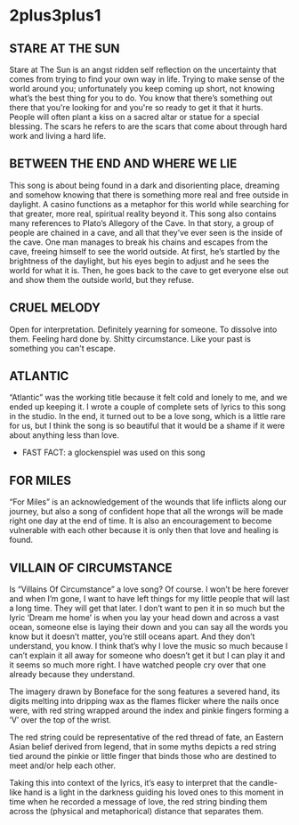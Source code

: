 # 2plus3plus1

STARE AT THE SUN
----------------


Stare at The Sun is an angst ridden self reflection on the uncertainty that comes from trying to find your own way in life.
Trying to make sense of the world around you; unfortunately you keep coming up short, not knowing what’s the best thing for you to do.
You know that there’s something out there that you're looking for and you're so ready to get it that it hurts. People will often plant a kiss on a sacred altar or statue for a special blessing. The scars he refers to are the scars that come about through hard work and living a hard life.


BETWEEN THE END AND WHERE WE LIE
--------------------------------


This song is about being found in a dark and disorienting place, dreaming and somehow knowing that there is something more real and free outside in daylight. A casino functions as a metaphor for this world while searching for that greater, more real, spiritual reality beyond it.
This song also contains many references to Plato’s Allegory of the Cave. In that story, a group of people are chained in a cave, and all that they’ve ever seen is the inside of the cave. One man manages to break his chains and escapes from the cave, freeing himself to see the world outside. At first, he’s startled by the brightness of the daylight, but his eyes begin to adjust and he sees the world for what it is. Then, he goes back to the cave to get everyone else out and show them the outside world, but they refuse.


CRUEL MELODY
------------


Open for interpretation. Definitely yearning for someone. To dissolve into them. Feeling hard done by. Shitty circumstance. Like your past is something you can't escape.



ATLANTIC
--------

“Atlantic” was the working title because it felt cold and lonely to me, and we ended up keeping it. I wrote a couple of complete sets of lyrics to this song in the studio. In the end, it turned out to be a love song, which is a little rare for us, but I think the song is so beautiful that it would be a shame if it were about anything less than love.
- FAST FACT: a glockenspiel was used on this song


FOR MILES
---------


“For Miles” is an acknowledgement of the wounds that life inflicts along our journey, but also a song of confident hope that all the wrongs will be made right one day at the end of time.
It is also an encouragement to become vulnerable with each other because it is only then that love and healing is found.


VILLAIN OF CIRCUMSTANCE
-----------------------

Is “Villains Of Circumstance” a love song? Of course. I won’t be here forever and when I’m gone, I want to have left things for my little people that will last a long time. They will get that later. I don’t want to pen it in so much but the lyric ‘Dream me home’ is when you lay your head down and across a vast ocean, someone else is laying their down and you can say all the words you know but it doesn’t matter, you’re still oceans apart. And they don’t understand, you know. I think that’s why I love the music so much because I can’t explain it all away for someone who doesn’t get it but I can play it and it seems so much more right. I have watched people cry over that one already because they understand.

The imagery drawn by Boneface for the song features a severed hand, its digits melting into dripping wax as the flames flicker where the nails once were, with red string wrapped around the index and pinkie fingers forming a ‘V’ over the top of the wrist.

The red string could be representative of the red thread of fate, an Eastern Asian belief derived from legend, that in some myths depicts a red string tied around the pinkie or little finger that binds those who are destined to meet and/or help each other.

Taking this into context of the lyrics, it’s easy to interpret that the candle-like hand is a light in the darkness guiding his loved ones to this moment in time when he recorded a message of love, the red string binding them across the (physical and metaphorical) distance that separates them.
